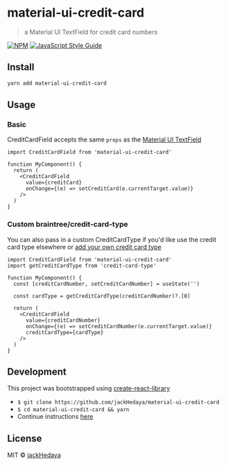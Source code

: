 # material-ui-credit-card

> a Material UI TextField for credit card numbers

[![NPM](https://img.shields.io/npm/v/material-ui-credit-card.svg)](https://www.npmjs.com/package/material-ui-credit-card) [![JavaScript Style Guide](https://img.shields.io/badge/code_style-standard-brightgreen.svg)](https://standardjs.com)

## Install

```bash
yarn add material-ui-credit-card
```

## Usage

### Basic

CreditCardField accepts the same `props` as the <a href="https://material-ui.com/components/text-fields/">Material UI TextField</a>

```tsx
import CreditCardField from 'material-ui-credit-card'

function MyComponent() {
  return (
    <CreditCardField
      value={creditCard}
      onChange={(e) => setCreditCard(e.currentTarget.value)}
    />
  )
}
```

### Custom braintree/credit-card-type

You can also pass in a custom CreditCardType if you'd like use the credit card type elsewhere or <a href="https://github.com/braintree/credit-card-type#adding-card-types">add your own credit card type</a>

```tsx
import CreditCardField from 'material-ui-credit-card'
import getCreditCardType from 'credit-card-type'

function MyComponent() {
  const [creditCardNumber, setCreditCardNumber] = useState('')

  const cardType = getCreditCardType(creditCardNumber)?.[0]

  return (
    <CreditCardField
      value={creditCardNumber}
      onChange={(e) => setCreditCardNumber(e.currentTarget.value)}
      creditCardType={cardType}
    />
  )
}
```

## Development

This project was bootstrapped using <a href="https://github.com/transitive-bullshit/create-react-library">create-react-library</a>

- `$ git clone https://github.com/jackHedaya/material-ui-credit-card`
- `$ cd material-ui-credit-card && yarn`
- Continue instructions <a href="https://github.com/transitive-bullshit/create-react-library#development">here</a>

## License

MIT © [jackHedaya](https://github.com/jackHedaya)
